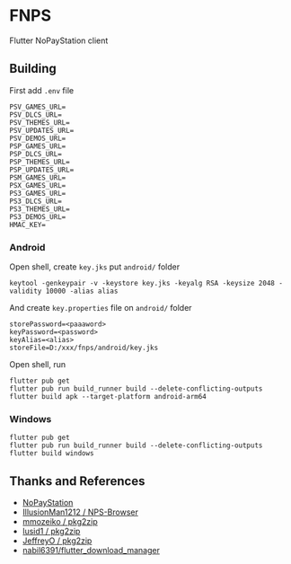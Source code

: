 # FNPS

Flutter NoPayStation client

## Building

First add `.env` file

```
PSV_GAMES_URL=
PSV_DLCS_URL=
PSV_THEMES_URL=
PSV_UPDATES_URL=
PSV_DEMOS_URL=
PSP_GAMES_URL=
PSP_DLCS_URL=
PSP_THEMES_URL=
PSP_UPDATES_URL=
PSM_GAMES_URL=
PSX_GAMES_URL=
PS3_GAMES_URL=
PS3_DLCS_URL=
PS3_THEMES_URL=
PS3_DEMOS_URL=
HMAC_KEY=
```

### Android

Open shell, create `key.jks` put `android/` folder

```
keytool -genkeypair -v -keystore key.jks -keyalg RSA -keysize 2048 -validity 10000 -alias alias
```

And create `key.properties` file on `android/` folder

```
storePassword=<paaaword>
keyPassword=<password>
keyAlias=<alias>
storeFile=D:/xxx/fnps/android/key.jks
```

Open shell, run

``` shell
flutter pub get
flutter pub run build_runner build --delete-conflicting-outputs
flutter build apk --target-platform android-arm64
```

### Windows

``` shell
flutter pub get
flutter pub run build_runner build --delete-conflicting-outputs
flutter build windows
```


## Thanks and References

* [NoPayStation](https://nopaystation.com/)
* [IllusionMan1212 / NPS-Browser](https://github.com/IllusionMan1212/NPS-Browser)
* [mmozeiko / pkg2zip](https://github.com/mmozeiko/pkg2zip)
* [lusid1 / pkg2zip](https://github.com/lusid1/pkg2zip)
* [JeffreyO / pkg2zip](https://github.com/JeffreyO/pkg2zip)
* [nabil6391/flutter_download_manager](https://github.com/nabil6391/flutter_download_manager)
